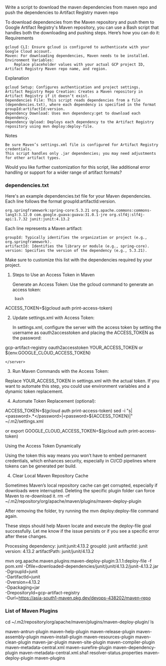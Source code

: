 Write a script to download the maven dependencies from maven repo and push the dependencies to Artifact Registry maven repo


To download dependencies from the Maven repository and push them to Google Artifact Registry's Maven repository, you can use a Bash script that handles both the downloading and pushing steps. Here’s how you can do it:
Requirements

    gcloud CLI: Ensure gcloud is configured to authenticate with your Google Cloud account.
    Maven: For downloading dependencies, Maven needs to be installed.
    Environment Variables:
        Replace placeholder values with your actual GCP project ID, Artifact Registry Maven repo name, and region.

Explanation

    gcloud Setup: Configures authentication and project settings.
    Artifact Registry Repo Creation: Creates a Maven repository in Artifact Registry if it doesn’t exist.
    Dependencies File: This script reads dependencies from a file (dependencies.txt), where each dependency is specified in the format groupId:artifactId:version.
    Dependency Download: Uses mvn dependency:get to download each dependency.
    Dependency Upload: Deploys each dependency to the Artifact Registry repository using mvn deploy:deploy-file.

Notes

    Be sure Maven’s settings.xml file is configured for Artifact Registry credentials.
    This script handles only .jar dependencies; you may need adjustments for other artifact types.

Would you like further customization for this script, like additional error handling or support for a wider range of artifact formats?

### dependencies.txt

Here's an example dependencies.txt file for your Maven dependencies. Each line follows the format groupId:artifactId:version.

`
org.springframework:spring-core:5.3.21
org.apache.commons:commons-lang3:3.12.0
com.google.guava:guava:31.0.1-jre
org.slf4j:slf4j-api:1.7.32
junit:junit:4.13.2
`

Each line represents a Maven artifact:

    groupId: Typically identifies the organization or project (e.g., org.springframework).
    artifactId: Identifies the library or module (e.g., spring-core).
    version: Specifies the version of the dependency (e.g., 5.3.21).

Make sure to customize this list with the dependencies required by your project.




1. Steps to Use an Access Token in Maven

    Generate an Access Token:
        Use the gcloud command to generate an access token:

        bash

ACCESS_TOKEN=$(gcloud auth print-access-token)

2. Update settings.xml with Access Token:

    In settings.xml, configure the server with the access token by setting the username as oauth2accesstoken and placing the ACCESS_TOKEN as the password:


<servers>
    <server>
        <id>gcp-artifact-registry</id>
        <username>oauth2accesstoken</username>
        <password>YOUR_ACCESS_TOKEN</password>  or       <password>${env.GOOGLE_CLOUD_ACCESS_TOKEN}</password>

    </server>
</servers>

3. Run Maven Commands with the Access Token:

Replace YOUR_ACCESS_TOKEN in settings.xml with the actual token. If you want to automate this step, you could use environment variables and a dynamic token replacement.

4. Automate Token Replacement (optional):


ACCESS_TOKEN=$(gcloud auth print-access-token)
sed -i "s|<password>.*</password>|<password>${ACCESS_TOKEN}</password>|" ~/.m2/settings.xml

or export GOOGLE_CLOUD_ACCESS_TOKEN=$(gcloud auth print-access-token)

Using the Access Token Dynamically

Using the token this way means you won’t have to embed permanent credentials, which enhances security, especially in CI/CD pipelines where tokens can be generated per build.



4. Clear Local Maven Repository Cache

Sometimes Maven’s local repository cache can get corrupted, especially if downloads were interrupted. Deleting the specific plugin folder can force Maven to re-download it.
rm -rf ~/.m2/repository/org/apache/maven/plugins/maven-deploy-plugin

After removing the folder, try running the mvn deploy:deploy-file command again.

These steps should help Maven locate and execute the deploy-file goal successfully. Let me know if the issue persists or if you see a specific error after these changes.





Processing dependency: junit:junit:4.13.2
groupId: junit
artifactId: junit
version: 4.13.2
artifactPath: junit/junit/4.13.2



mvn org.apache.maven.plugins:maven-deploy-plugin:3.1.1:deploy-file -f pom.xml -Dfile=downloaded-dependencies/junit/junit/4.13.2/junit-4.13.2.jar \
    -DgroupId=junit \
    -DartifactId=junit \
    -Dversion=4.13.2 \
    -Dpackaging=jar \
    -DrepositoryId=gcp-artifact-registry \
    -Durl=https://asia-south1-maven.pkg.dev/devops-438202/maven-repo


### List of Maven Plugins

cd ~/.m2/repository/org/apache/maven/plugins/maven-deploy-plugin/
ls

maven-antrun-plugin      maven-help-plugin                maven-release-plugin
maven-assembly-plugin    maven-install-plugin             maven-resources-plugin
maven-clean-plugin       maven-jar-plugin                 maven-site-plugin
maven-compiler-plugin    maven-metadata-central.xml       maven-surefire-plugin
maven-dependency-plugin  maven-metadata-central.xml.sha1  resolver-status.properties
maven-deploy-plugin      maven-plugins
